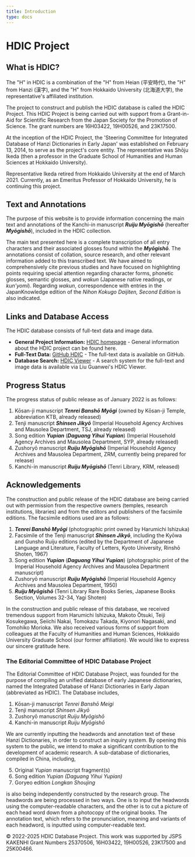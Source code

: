 ```yaml
---
title: Introduction
type: docs
---
```


# HDIC Project

## What is HDIC?

The "H" in HDIC is a combination of the "H" from Heian (平安時代), the "H" from Hanzi (漢字), and the "H" from Hokkaido University (北海道大学), the representative's affiliated institution.

The project to construct and publish the HDIC database is called the HDIC Project. This HDIC Project is being carried out with support from a Grant-in-Aid for Scientific Research from the Japan Society for the Promotion of Science. The grant numbers are 16H03422, 19H00526, and 23K17500.

At the inception of the HDIC Project, the 'Steering Committee for Integrated Database of Hanzi Dictionaries in Early Japan' was established on February 13, 2014, to serve as the project's core entity. The representative was Shōju Ikeda (then a professor in the Graduate School of Humanities and Human Sciences at Hokkaido University).

Representative Ikeda retired from Hokkaido University at the end of March 2021. Currently, as an Emeritus Professor of Hokkaido University, he is continuing this project.

## Text and Annotations

The purpose of this website is to provide information concerning the main text and annotations of the Kanchi-in manuscript ***Ruiju Myōgishō*** (hereafter ***Myōgishō***), included in the HDIC collection.

The main text presented here is a complete transcription of all entry characters and their associated glosses found within the ***Myōgishō***. The annotations consist of collation, source research, and other relevant information added to this transcribed text. We have aimed to comprehensively cite previous studies and have focused on highlighting points requiring special attention regarding character forms, phonetic glosses, semantic glosses, and *wakun* (Japanese native readings, or *kun'yomi*). Regarding *wakun*, correspondence with entries in the JapanKnowledge edition of the *Nihon Kokugo Daijiten, Second Edition* is also indicated.

## Links and Database Access

The HDIC database consists of full-text data and image data.

* **General Project Information:** [HDIC homepage](https://hdic.jp) - General information about the HDIC project can be found here.
* **Full-Text Data:** [GitHub HDIC](https://github.com/shikeda/HDIC) - The full-text data is available on GitHub.
* **Database Search:** [HDIC Viewer](http://viewer.hdic.jp) - A search system for the full-text and image data is available via Liu Guanwei's HDIC Viewer.

## Progress Status

The progress status of public release as of January 2022 is as follows:

1.  Kōsan-ji manuscript ***Tenrei Banshō Myōgi*** (owned by Kōsan-ji Temple, abbreviation KTB, already released)
2.  Tenji manuscript ***Shinsen Jikyō*** (Imperial Household Agency Archives and Mausolea Department, TSJ, already released)
3.  Song edition ***Yupian*** (***Daguang Yihui Yupian***) (Imperial Household Agency Archives and Mausolea Department, SYP, already released)
4.  Zushoryō manuscript ***Ruiju Myōgishō*** (Imperial Household Agency Archives and Mausolea Department, ZRM, currently being prepared for release)
5.  Kanchi-in manuscript ***Ruiju Myōgishō*** (Tenri Library, KRM, released)

## Acknowledgements

The construction and public release of the HDIC database are being carried out with permission from the respective owners (temples, research institutions, libraries) and from the editors and publishers of the facsimile editions. The facsimile editions used are as follows:

1.  ***Tenrei Banshō Myōgi*** (photographic print owned by Harumichi Ishizuka)
2.  Facsimile of the Tenji manuscript ***Shinsen Jikyō***, including the Kyōwa and Gunsho Ruiju editions (edited by the Department of Japanese Language and Literature, Faculty of Letters, Kyoto University, Rinshō Shoten, 1967)
3.  Song edition ***Yupian*** (***Daguang Yihui Yupian***) (photographic print of the Imperial Household Agency Archives and Mausolea Department manuscript)
4.  Zushoryō manuscript ***Ruiju Myōgishō*** (Imperial Household Agency Archives and Mausolea Department, 1950)
5.  ***Ruiju Myōgishō*** (Tenri Library Rare Books Series, Japanese Books Section, Volumes 32-34, Yagi Shoten)

In the construction and public release of this database, we received tremendous support from Harumichi Ishizuka, Makoto Ōtsuki, Teiji Kosukegawa, Seiichi Nakai, Tomokazu Takada, Kiyonori Nagasaki, and Tomohiko Morioka. We also received various forms of support from colleagues at the Faculty of Humanities and Human Sciences, Hokkaido University Graduate School (our former affiliation). We would like to express our sincere gratitude here.



### The Editorial Committee of HDIC Database Project

The Editorial Committee of HDIC Database Project, was founded for the purpose of compiling an unified database of early Japanese dictionaries, named the Integrated Database of Hanzi Dictionaries in Early Japan (abbreviated as HDIC).
The Database includes,

1. Kōsan-ji manuscript *Tenrei Banshō Meigi*
2. Tenji manuscript *Shinsen Jikyō*
3. Zushoryō manuscript *Ruiju Myōgishō*
4. Kanchi-in manuscript *Ruiju Myōgishō*

We are currently inputting the headwords and annotation text of these Hanzi Dictionaries, in order to construct an inquiry system. By opening this system to the public, we intend to make a significant contribution to the development of academic research.
A sub-database of dictionaries, compiled in China, including,

5. Original *Yupian* manuscript fragment(s)
6. Song edition *Yupian (Daguang Yihui Yupian)*
7. Goryeo edition *Longkan Shoujing*

is also being independently constructed by the research group.
The headwords are being processed in two ways. One is to input the headwords using the computer-readable characters, and the other is to cut a picture of each head word down from a photocopy of the original books. The annotation text, which refers to the pronunciation, meaning and variants of each headword, is inputted using computer-readable text.


© 2022-2025  HDIC Database Project.  This work was supported by JSPS KAKENHI Grant Numbers 25370506, 16H03422, 19H00526, 23K17500 and 25K00466.